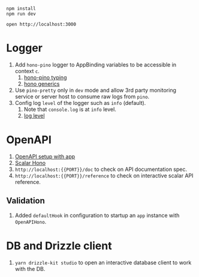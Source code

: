```
npm install
npm run dev
```

```
open http://localhost:3000
```

# Logger
1. Add `hono-pino` logger to AppBinding variables to be accessible in context `c`. 
   1. [hono-pino typing](https://github.com/maou-shonen/hono-pino/blob/HEAD/src/types.ts)
   2. [hono generics](https://hono.dev/docs/api/hono#generics)
2. Use `pino-pretty` only in `dev` mode and allow 3rd party monitoring service or server host to consume raw logs from `pino`. 
3. Config log `level` of the logger such as `info` (default). 
   1. Note that `console.log` is at `info` level.
   2. [log level](https://github.com/pinojs/pino/blob/main/docs/api.md#level-string)

# OpenAPI
1. [OpenAPI setup with app](https://github.com/honojs/middleware/tree/main/packages/zod-openapi)
2. [Scalar Hono](https://github.com/scalar/scalar/blob/main/packages/hono-api-reference/README.md)
3. `http://localhost:{{PORT}}/doc` to check on API documentation spec. 
4. `http://localhost:{{PORT}}/reference` to check on interactive scalar API reference.

## Validation
1. Added `defaultHook` in configuration to startup an `app` instance with `OpenAPIHono`.

# DB and Drizzle client 
1. `yarn drizzle-kit studio` to open an interactive database client to work with the DB.
